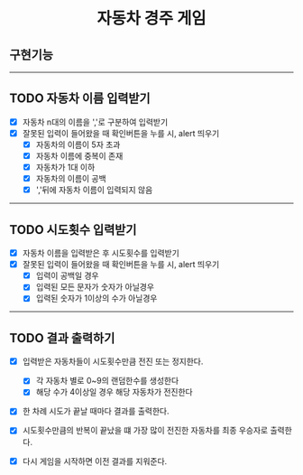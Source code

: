 <h1 align="middle">자동차 경주 게임</h1>

## 구현기능
---
## TODO 자동차 이름 입력받기
- [X] 자동차 n대의 이름을 ','로 구분하여 입력받기
- [X] 잘못된 입력이 들어왔을 때 확인버튼을 누를 시, alert 띄우기
    - [X] 자동차의 이름이 5자 초과
    - [X] 자동차 이름에 중복이 존재
    - [X] 자동차가 1대 이하
    - [X] 자동차의 이름이 공백
    - [X] ','뒤에 자동차 이름이 입력되지 않음
---

## TODO 시도횟수 입력받기
- [X] 자동차 이름을 입력받은 후 시도횟수를 입력받기
- [X] 잘못된 입력이 들어왔을 때 확인버튼을 누를 시, alert 띄우기
    - [X] 입력이 공백일 경우
    - [X] 입력된 모든 문자가 숫자가 아닐경우
    - [X] 입력된 숫자가 1이상의 수가 아닐경우
---

## TODO 결과 출력하기
- [X] 입력받은 자동차들이 시도횟수만큼 전진 또는 정지한다.
    - [X] 각 자동차 별로 0~9의 랜덤한수를 생성한다
    - [X] 해당 수가 4이상일 경우 해당 자동차가 전진한다
- [X] 한 차례 시도가 끝날 때마다 결과를 출력한다.
- [X] 시도횟수만큼의 반복이 끝났을 떄 가장 많이 전진한 자동차를 최종 우승자로 출력한다.
- [X] 다시 게임을 시작하면 이전 결과를 지워준다.

